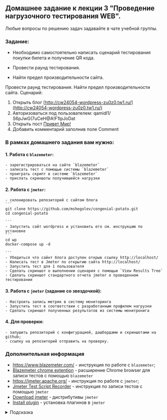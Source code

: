 ## Домашнее задание к лекции 3 "Проведение нагрузочного тестирования WEB".

Любые вопросы по решению задач задавайте в чате учебной группы.

### Задание:

* Необходимо самостоятельно написать сценарий тестирования покупки билета и получение QR кода.

* Провести раунд тестирования.

* Найти предел производительности сайта.


Провести раунд тестирования.
Найти предел производительности сайта.
Сценарий:
1. Открыть блог [http://cw24054-wordpress-zu0z0.tw1.ru/](http://cw24054-wordpress-zu0z0.tw1.ru/)
2. Авторизоваться под пользователем:
    qamidl1/ S6pJwG(7uCeH@A!F1IpJoDat
3. Открыть пост [Привет Мир!](http://cw24054-wordpress-zu0z0.tw1.ru/2022/12/11/%d0%bf%d1%80%d0%b8%d0%b2%d0%b5%d1%82-%d0%bc%d0%b8%d1%80/)
4. Добавить комментарий заполнив поле Comment

### В рамках домашнего задания вам нужно:

#### 1. Работа с `blazemeter`:
    - зарегистрироваться на сайте `blazemeter`
    - записать тест с помощью системы `blazemeter`
    - проиграть скрипт в системе `blazemeter`
    - прислать скриншоты получившейся нагрузки
#### 2.  Работа с `jmeter`:
    - склонировать репозиторий с сайтом блога
    ```
    git clone https://github.com/mshegolev/congenial-potato.git
    cd congenial-potato

    ```
    - Запустить сайт wordpress и установить его см. инструкцию по установке 
    ```
    cd wp
    docker-compose up -d

    ```
    - Убедиться что сайнт блога доступен открыв ссылку http://localhost/
    - Написать тест в Jmeter по открытию сайта http://localhost/
    - Запустить тест для 1 пользователя
    - Сделать скриншот о выполнении сценария с помощью `View Results Tree`
    - Сделать скриншот стандартного отчета jmeter о проведенном тестировании
#### 3.  Работа с `jmeter` (задание со звездочкой):   
    - Настроить запись метрик в систему мониторинга
    - Запустить тест в соответствии с разработанным профилем нагрузки
    - Сделать скриншот полученных результатов из системы монитронига
#### 4.  Для проверки:
    - запушить репозиторий с конфигурацией, дашбордами и скриншотами на github;
    - ссылку на репозиторий отправить на проверку.
### Дополнительная информация
- https://www.blazemeter.com/ - инструкция по работе с `blazemeter`;
- [Blazemeter chrome extention](https://chrome.google.com/webstore/detail/blazemeter-the-continuous/mbopgmdnpcbohhpnfglgohlbhfongabi) - расширение Chrome browser для записи тестов c помощью `blazemeter`
- https://jmeter.apache.org/ - инструкция по работе с `jmeter`;
- [Jmeter Test Script Recorder](https://jmeter.apache.org/usermanual/jmeter_proxy_step_by_step.html) - инструкция по записи тестов с помощью `jmeter`
- [Download jmeter](https://jmeter.apache.org/download_jmeter.cgi) - дистрибутивы `jmeter`
- [Install plugin](https://jmeter-plugins.org/wiki/PluginsManager/) - установка плагинов в `jmeter`


<details>
  <summary>Подсказка</summary>

  Используйте примеры из  папки [./jmeter](./jmeter) для запуска теста.
  Если не получилось установить или что-то пошло не так. То вы сможете воспользоваться инструкцией install_influxdb_jmeter.docx в папке jmeter.
</details>

